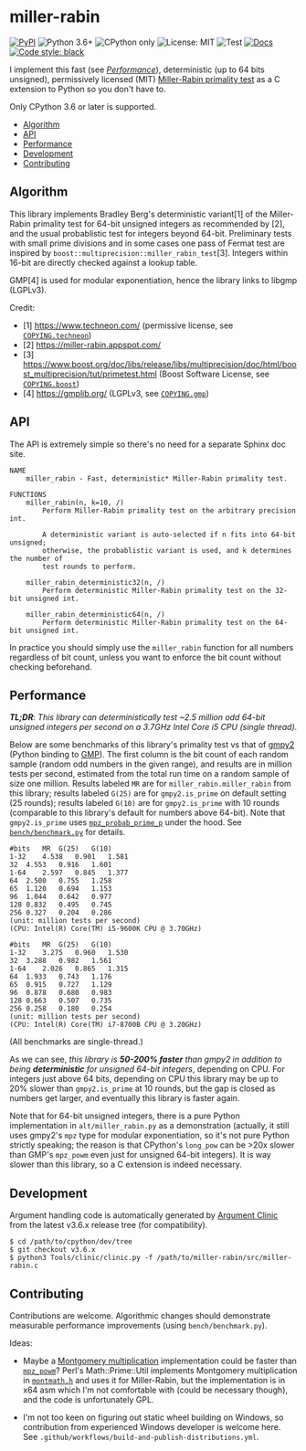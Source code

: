 # miller-rabin

[![PyPI](https://img.shields.io/pypi/v/miller-rabin?cacheSeconds=3600)](https://pypi.org/project/miller-rabin)
![Python 3.6+](https://img.shields.io/badge/python-3.6%2B-blue?cacheSeconds=86400)
![CPython only](https://img.shields.io/badge/implementation-cpython-blue?cacheSeconds=86400)
![License: MIT](https://img.shields.io/badge/license-MIT-green?cacheSeconds=86400)
![Test](https://github.com/zmwangx/miller-rabin/workflows/test/badge.svg)
[![Docs](https://img.shields.io/badge/docs-passing-brightgreen?cacheSeconds=86400)](#api)
[![Code style: black](https://img.shields.io/badge/code%20style-black-000000.svg?cacheSeconds=86400)](https://github.com/psf/black)

I implement this fast (see [*Performance*](#performance)), deterministic (up to 64 bits unsigned), permissively licensed (MIT) [Miller-Rabin primality test](https://en.wikipedia.org/wiki/Miller%E2%80%93Rabin_primality_test) as a C extension to Python so you don't have to.

Only CPython 3.6 or later is supported.

<!-- START doctoc generated TOC please keep comment here to allow auto update -->
<!-- DON'T EDIT THIS SECTION, INSTEAD RE-RUN doctoc TO UPDATE -->


- [Algorithm](#algorithm)
- [API](#api)
- [Performance](#performance)
- [Development](#development)
- [Contributing](#contributing)

<!-- END doctoc generated TOC please keep comment here to allow auto update -->

## Algorithm

This library implements Bradley Berg's deterministic variant[1] of the Miller-Rabin primality test for 64-bit unsigned integers as recommended by [2], and the usual probablistic test for integers beyond 64-bit. Preliminary tests with small prime divisions and in some cases one pass of Fermat test are inspired by `boost::multiprecision::miller_rabin_test`[3]. Integers within 16-bit are directly checked against a lookup table.

GMP[4] is used for modular exponentiation, hence the library links to libgmp (LGPLv3).

Credit:

- [1] https://www.techneon.com/ (permissive license, see [`COPYING.techneon`](COPYING.techneon))
- [2] https://miller-rabin.appspot.com/
- [3] https://www.boost.org/doc/libs/release/libs/multiprecision/doc/html/boost_multiprecision/tut/primetest.html (Boost Software License, see [`COPYING.boost`](COPYING.boost))
- [4] https://gmplib.org/ (LGPLv3, see [`COPYING.gmp`](COPYING.gmp))

## API

The API is extremely simple so there's no need for a separate Sphinx doc site.

```
NAME
    miller_rabin - Fast, deterministic* Miller-Rabin primality test.

FUNCTIONS
    miller_rabin(n, k=10, /)
        Perform Miller-Rabin primality test on the arbitrary precision int.

        A deterministic variant is auto-selected if n fits into 64-bit unsigned;
        otherwise, the probablistic variant is used, and k determines the number of
        test rounds to perform.

    miller_rabin_deterministic32(n, /)
        Perform deterministic Miller-Rabin primality test on the 32-bit unsigned int.

    miller_rabin_deterministic64(n, /)
        Perform deterministic Miller-Rabin primality test on the 64-bit unsigned int.
```

In practice you should simply use the `miller_rabin` function for all numbers regardless of bit count, unless you want to enforce the bit count without checking beforehand.

## Performance

*__TL;DR__: This library can deterministically test ~2.5 million odd 64-bit unsigned integers per second on a 3.7GHz Intel Core i5 CPU (single thread).*

Below are some benchmarks of this library's primality test vs that of [gmpy2](https://github.com/aleaxit/gmpy) (Python binding to [GMP](https://gmplib.org/)). The first column is the bit count of each random sample (random odd numbers in the given range), and results are in million tests per second, estimated from the total run time on a random sample of size one million. Results labeled `MR` are for `miller_rabin.miller_rabin` from this library; results labeled `G(25)` are for `gmpy2.is_prime` on default setting (25 rounds); results labeled `G(10)` are for `gmpy2.is_prime` with 10 rounds (comparable to this library's default for numbers above 64-bit). Note that `gmpy2.is_prime` uses [`mpz_probab_prime_p`](https://gmplib.org/manual/Number-Theoretic-Functions.html) under the hood. See [`bench/benchmark.py`](bench/benchmark.py) for details.

```
#bits	MR	G(25)	G(10)
1-32	4.538	0.901	1.581
32	4.553	0.916	1.601
1-64	2.597	0.845	1.377
64	2.500	0.755	1.258
65	1.120	0.694	1.153
96	1.044	0.642	0.977
128	0.832	0.495	0.745
256	0.327	0.204	0.286
(unit: million tests per second)
(CPU: Intel(R) Core(TM) i5-9600K CPU @ 3.70GHz)
```

```
#bits	MR	G(25)	G(10)
1-32	3.275	0.960	1.530
32	3.288	0.982	1.561
1-64	2.026	0.865	1.315
64	1.933	0.743	1.176
65	0.915	0.727	1.129
96	0.878	0.680	0.983
128	0.663	0.507	0.735
256	0.258	0.180	0.254
(unit: million tests per second)
(CPU: Intel(R) Core(TM) i7-8700B CPU @ 3.20GHz)
```

(All benchmarks are single-thread.)

As we can see, *this library is __50-200% faster__ than gmpy2 in addition to being __deterministic__ for unsigned 64-bit integers*, depending on CPU. For integers just above 64 bits, depending on CPU this library may be up to 20% slower than `gmpy2.is_prime` at 10 rounds, but the gap is closed as numbers get larger, and eventually this library is faster again.

Note that for 64-bit unsigned integers, there is a pure Python implementation in `alt/miller_rabin.py` as a demonstration (actually, it still uses gmpy2's `mpz` type for modular exponentiation, so it's not pure Python strictly speaking; the reason is that CPython's `long_pow` can be >20x slower than GMP's `mpz_powm` even just for unsigned 64-bit integers). It is way slower than this library, so a C extension is indeed necessary.

## Development

Argument handling code is automatically generated by [Argument Clinic](https://docs.python.org/3/howto/clinic.html) from the latest v3.6.x release tree (for compatibility).

```
$ cd /path/to/cpython/dev/tree
$ git checkout v3.6.x
$ python3 Tools/clinic/clinic.py -f /path/to/miller-rabin/src/miller-rabin.c
```

## Contributing

Contributions are welcome. Algorithmic changes should demonstrate measurable performance improvements (using `bench/benchmark.py`).

Ideas:

- Maybe a [Montgomery multiplication](https://en.wikipedia.org/wiki/Montgomery_modular_multiplication) implementation could be faster than [`mpz_powm`](https://github.com/alisw/GMP/blob/master/mpz/powm.c)? Perl's Math::Prime::Util implements Montgomery multiplication in [`montmath.h`](https://github.com/danaj/Math-Prime-Util/blob/master/montmath.h) and uses it for Miller-Rabin, but the implementation is in x64 asm which I'm not comfortable with (could be necessary though), and the code is unfortunately GPL.

- I'm not too keen on figuring out static wheel building on Windows, so contribution from experienced Windows developer is welcome here. See `.github/workflows/build-and-publish-distributions.yml`.
